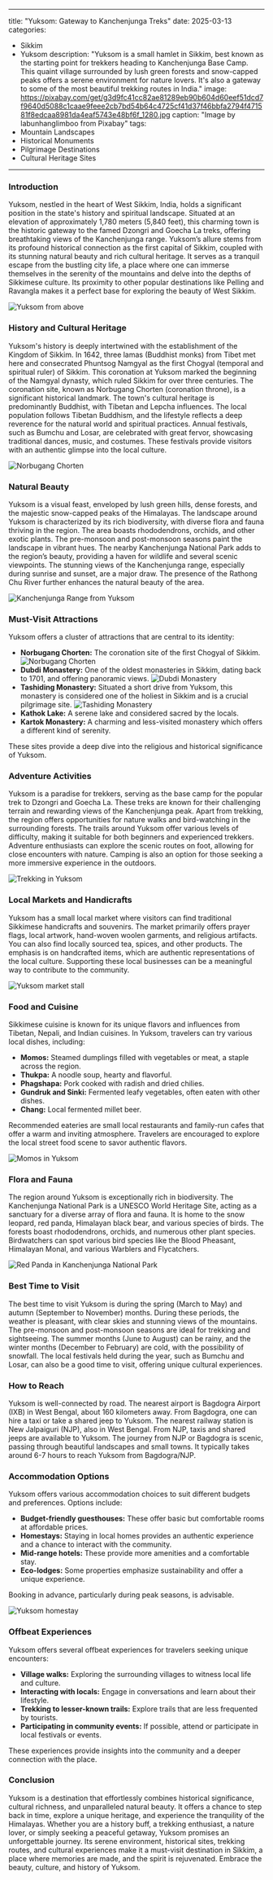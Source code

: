 
---
title: "Yuksom: Gateway to Kanchenjunga Treks"
date: 2025-03-13
categories:
  - Sikkim
  - Yuksom
description: "Yuksom is a small hamlet in Sikkim, best known as the starting point for trekkers heading to Kanchenjunga Base Camp. This quaint village surrounded by lush green forests and snow-capped peaks offers a serene environment for nature lovers. It's also a gateway to some of the most beautiful trekking routes in India."
image: https://pixabay.com/get/g3d9fc41cc82ae81289eb90b604d60eef51dcd7f9640d5088c1caae9feee2cb7bd54b64c4725cf41d37f46bbfa2794f471581f8edcaa8981da4eaf5743e48bf6f_1280.jpg
caption: "Image by labunhanglimboo from Pixabay"
tags: 
  - Mountain Landscapes
  - Historical Monuments
  - Pilgrimage Destinations
  - Cultural Heritage Sites
---


### **Introduction**

Yuksom, nestled in the heart of West Sikkim, India, holds a significant position in the state's history and spiritual landscape. Situated at an elevation of approximately 1,780 meters (5,840 feet), this charming town is the historic gateway to the famed Dzongri and Goecha La treks, offering breathtaking views of the Kanchenjunga range. Yuksom’s allure stems from its profound historical connection as the first capital of Sikkim, coupled with its stunning natural beauty and rich cultural heritage. It serves as a tranquil escape from the bustling city life, a place where one can immerse themselves in the serenity of the mountains and delve into the depths of Sikkimese culture. Its proximity to other popular destinations like Pelling and Ravangla makes it a perfect base for exploring the beauty of West Sikkim.

<img src="placeholder_image_yuksom_introduction.jpg" alt="Yuksom from above">

### **History and Cultural Heritage**

Yuksom's history is deeply intertwined with the establishment of the Kingdom of Sikkim. In 1642, three lamas (Buddhist monks) from Tibet met here and consecrated Phuntsog Namgyal as the first Chogyal (temporal and spiritual ruler) of Sikkim. This coronation at Yuksom marked the beginning of the Namgyal dynasty, which ruled Sikkim for over three centuries. The coronation site, known as Norbugang Chorten (coronation throne), is a significant historical landmark. The town's cultural heritage is predominantly Buddhist, with Tibetan and Lepcha influences. The local population follows Tibetan Buddhism, and the lifestyle reflects a deep reverence for the natural world and spiritual practices. Annual festivals, such as Bumchu and Losar, are celebrated with great fervor, showcasing traditional dances, music, and costumes. These festivals provide visitors with an authentic glimpse into the local culture.

<img src="placeholder_image_yuksom_history.jpg" alt="Norbugang Chorten">

### **Natural Beauty**

Yuksom is a visual feast, enveloped by lush green hills, dense forests, and the majestic snow-capped peaks of the Himalayas. The landscape around Yuksom is characterized by its rich biodiversity, with diverse flora and fauna thriving in the region. The area boasts rhododendrons, orchids, and other exotic plants. The pre-monsoon and post-monsoon seasons paint the landscape in vibrant hues. The nearby Kanchenjunga National Park adds to the region’s beauty, providing a haven for wildlife and several scenic viewpoints. The stunning views of the Kanchenjunga range, especially during sunrise and sunset, are a major draw. The presence of the Rathong Chu River further enhances the natural beauty of the area.

<img src="placeholder_image_yuksom_natural_beauty.jpg" alt="Kanchenjunga Range from Yuksom">

### **Must-Visit Attractions**

Yuksom offers a cluster of attractions that are central to its identity:

*   **Norbugang Chorten:** The coronation site of the first Chogyal of Sikkim.
    <img src="placeholder_image_norbugang_chorten.jpg" alt="Norbugang Chorten">
*   **Dubdi Monastery:** One of the oldest monasteries in Sikkim, dating back to 1701, and offering panoramic views.
    <img src="placeholder_image_dubdi_monastery.jpg" alt="Dubdi Monastery">
*   **Tashiding Monastery:** Situated a short drive from Yuksom, this monastery is considered one of the holiest in Sikkim and is a crucial pilgrimage site.
    <img src="placeholder_image_tashiding_monastery.jpg" alt="Tashiding Monastery">
*   **Kathok Lake:** A serene lake and considered sacred by the locals.
*   **Kartok Monastery:** A charming and less-visited monastery which offers a different kind of serenity.

These sites provide a deep dive into the religious and historical significance of Yuksom.

### **Adventure Activities**

Yuksom is a paradise for trekkers, serving as the base camp for the popular trek to Dzongri and Goecha La. These treks are known for their challenging terrain and rewarding views of the Kanchenjunga peak. Apart from trekking, the region offers opportunities for nature walks and bird-watching in the surrounding forests. The trails around Yuksom offer various levels of difficulty, making it suitable for both beginners and experienced trekkers. Adventure enthusiasts can explore the scenic routes on foot, allowing for close encounters with nature. Camping is also an option for those seeking a more immersive experience in the outdoors.

<img src="placeholder_image_yuksom_trekking.jpg" alt="Trekking in Yuksom">

### **Local Markets and Handicrafts**

Yuksom has a small local market where visitors can find traditional Sikkimese handicrafts and souvenirs. The market primarily offers prayer flags, local artwork, hand-woven woolen garments, and religious artifacts. You can also find locally sourced tea, spices, and other products. The emphasis is on handcrafted items, which are authentic representations of the local culture. Supporting these local businesses can be a meaningful way to contribute to the community.

<img src="placeholder_image_yuksom_market.jpg" alt="Yuksom market stall">

### **Food and Cuisine**

Sikkimese cuisine is known for its unique flavors and influences from Tibetan, Nepali, and Indian cuisines. In Yuksom, travelers can try various local dishes, including:

*   **Momos:** Steamed dumplings filled with vegetables or meat, a staple across the region.
*   **Thukpa:** A noodle soup, hearty and flavorful.
*   **Phagshapa:** Pork cooked with radish and dried chilies.
*   **Gundruk and Sinki:** Fermented leafy vegetables, often eaten with other dishes.
*   **Chang:** Local fermented millet beer.

Recommended eateries are small local restaurants and family-run cafes that offer a warm and inviting atmosphere. Travelers are encouraged to explore the local street food scene to savor authentic flavors.

<img src="placeholder_image_yuksom_food.jpg" alt="Momos in Yuksom">

### **Flora and Fauna**

The region around Yuksom is exceptionally rich in biodiversity. The Kanchenjunga National Park is a UNESCO World Heritage Site, acting as a sanctuary for a diverse array of flora and fauna. It is home to the snow leopard, red panda, Himalayan black bear, and various species of birds. The forests boast rhododendrons, orchids, and numerous other plant species. Birdwatchers can spot various bird species like the Blood Pheasant, Himalayan Monal, and various Warblers and Flycatchers.

<img src="placeholder_image_yuksom_wildlife.jpg" alt="Red Panda in Kanchenjunga National Park">

### **Best Time to Visit**

The best time to visit Yuksom is during the spring (March to May) and autumn (September to November) months. During these periods, the weather is pleasant, with clear skies and stunning views of the mountains. The pre-monsoon and post-monsoon seasons are ideal for trekking and sightseeing. The summer months (June to August) can be rainy, and the winter months (December to February) are cold, with the possibility of snowfall. The local festivals held during the year, such as Bumchu and Losar, can also be a good time to visit, offering unique cultural experiences.

### **How to Reach**

Yuksom is well-connected by road. The nearest airport is Bagdogra Airport (IXB) in West Bengal, about 160 kilometers away. From Bagdogra, one can hire a taxi or take a shared jeep to Yuksom. The nearest railway station is New Jalpaiguri (NJP), also in West Bengal. From NJP, taxis and shared jeeps are available to Yuksom. The journey from NJP or Bagdogra is scenic, passing through beautiful landscapes and small towns. It typically takes around 6-7 hours to reach Yuksom from Bagdogra/NJP.

### **Accommodation Options**

Yuksom offers various accommodation choices to suit different budgets and preferences. Options include:

*   **Budget-friendly guesthouses:** These offer basic but comfortable rooms at affordable prices.
*   **Homestays:** Staying in local homes provides an authentic experience and a chance to interact with the community.
*   **Mid-range hotels:** These provide more amenities and a comfortable stay.
*   **Eco-lodges:** Some properties emphasize sustainability and offer a unique experience.

Booking in advance, particularly during peak seasons, is advisable.

<img src="placeholder_image_yuksom_accommodation.jpg" alt="Yuksom homestay">

### **Offbeat Experiences**

Yuksom offers several offbeat experiences for travelers seeking unique encounters:

*   **Village walks:** Exploring the surrounding villages to witness local life and culture.
*   **Interacting with locals:** Engage in conversations and learn about their lifestyle.
*   **Trekking to lesser-known trails:** Explore trails that are less frequented by tourists.
*   **Participating in community events:** If possible, attend or participate in local festivals or events.

These experiences provide insights into the community and a deeper connection with the place.

### **Conclusion**

Yuksom is a destination that effortlessly combines historical significance, cultural richness, and unparalleled natural beauty. It offers a chance to step back in time, explore a unique heritage, and experience the tranquility of the Himalayas. Whether you are a history buff, a trekking enthusiast, a nature lover, or simply seeking a peaceful getaway, Yuksom promises an unforgettable journey. Its serene environment, historical sites, trekking routes, and cultural experiences make it a must-visit destination in Sikkim, a place where memories are made, and the spirit is rejuvenated. Embrace the beauty, culture, and history of Yuksom.



